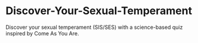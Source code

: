 # Discover-Your-Sexual-Temperament
Discover your sexual temperament (SIS/SES) with a science-based quiz inspired by Come As You Are.
